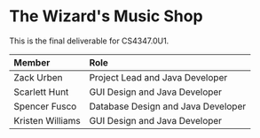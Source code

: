 # The Wizard's Music Shop
This is the final deliverable for CS4347.0U1.

Member | Role
:----- | :----
Zack Urben | Project Lead and Java Developer
Scarlett Hunt | GUI Design and Java Developer
Spencer Fusco | Database Design and Java Developer
Kristen Williams | GUI Design and Java Developer
